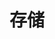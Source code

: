 ---
title: "存储"
linkTitle: "Document"
weight: 2
collapsible: true
icon: "/images/icons/compute-icon-storage.svg"
---